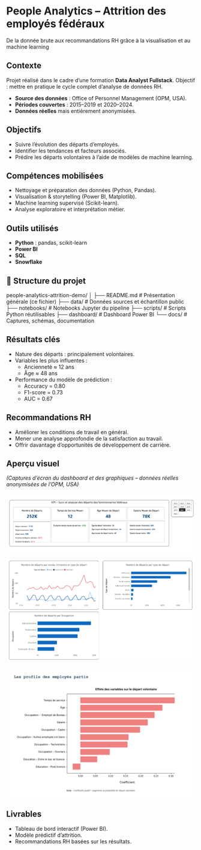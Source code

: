 # People Analytics – Attrition des employés fédéraux
De la donnée brute aux recommandations RH grâce à la visualisation et au machine learning

## Contexte
Projet réalisé dans le cadre d’une formation **Data Analyst Fullstack**.
Objectif : mettre en pratique le cycle complet d’analyse de données RH.
- **Source des données** : Office of Personnel Management (OPM, USA).
- **Périodes couvertes** : 2015–2019 et 2020–2024.
- **Données réelles** mais entièrement anonymisées.

## Objectifs
- Suivre l’évolution des départs d’employés.
- Identifier les tendances et facteurs associés.
- Prédire les départs volontaires à l’aide de modèles de machine learning.

## Compétences mobilisées
- Nettoyage et préparation des données (Python, Pandas).
- Visualisation & storytelling (Power BI, Matplotlib).
- Machine learning supervisé (Scikit-learn).
- Analyse exploratoire et interprétation métier.

## Outils utilisés
- **Python** : pandas, scikit-learn
- **Power BI**
- **SQL**
- **Snowflake**

## 📂 Structure du projet
people-analytics-attrition-demo/
│
├── README.md # Présentation générale (ce fichier)
├── data/ # Données sources et échantillon public
├── notebooks/ # Notebooks Jupyter du pipeline
├── scripts/ # Scripts Python réutilisables
├── dashboard/ # Dashboard Power BI
└── docs/ # Captures, schémas, documentation


## Résultats clés
- Nature des départs : principalement volontaires.
- Variables les plus influentes :
    - Ancienneté ≈ 12 ans
    - Âge ≈ 48 ans
- Performance du modèle de prédiction :
    - Accuracy = 0.80
    - F1-score = 0.73
    - AUC = 0.67

## Recommandations RH
- Améliorer les conditions de travail en général.
- Mener une analyse approfondie de la satisfaction au travail.
- Offrir davantage d’opportunités de développement de carrière.

## Aperçu visuel
*(Captures d’écran du dashboard et des graphiques – données réelles anonymisées de l’OPM, USA)*  

![Aperçu du dashboard](docs/dashboard-preview.png) 

![Graphiques d’analyse](docs/graphs-preview.png)

![Graphique Machine Learning](docs/ml-preview.png)

## Livrables
- Tableau de bord interactif (Power BI).
- Modèle prédictif d’attrition.
- Recommandations RH basées sur les résultats.